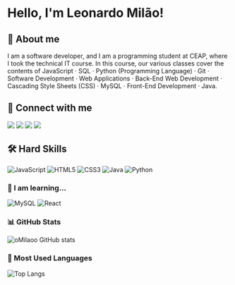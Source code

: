 

# Hello, I'm Leonardo Milão!


## 🚀 About me
I am a software developer, and I am a programming student at CEAP, where I took the technical IT course. In this course, our various classes cover the contents of JavaScript · SQL · Python (Programming Language) · Git · Software Development · Web Applications · Back-End Web Development · Cascading Style Sheets (CSS) · MySQL · Front-End Development · Java.


## 🔗 Connect with me

<div> 
  <a href="https://instagram.com/leomilao__" target="_blank"><img src="https://img.shields.io/badge/-Instagram-%23E4405F?style=for-the-badge&logo=instagram&logoColor=white" target="_blank"></a>
 	<a href="https://www.twitch.tv/leomilao_17_" target="_blank"><img src="https://img.shields.io/badge/Twitch-9146FF?style=for-the-badge&logo=twitch&logoColor=white" target="_blank"></a>
 <a href="https://discord.gg/omilaoo" target="_blank"><img src="https://img.shields.io/badge/Discord-7289DA?style=for-the-badge&logo=discord&logoColor=white" target="_blank"></a> 
  <a href="https://www.linkedin.com/in/leonardo-milão-98a36026b/" target="_blank"><img src="https://img.shields.io/badge/-LinkedIn-%230077B5?style=for-the-badge&logo=linkedin&logoColor=white" target="_blank"></a> 
  
</div>

## 🛠 Hard Skills
![JavaScript](https://img.shields.io/badge/JavaScript-000?style=for-the-badge&logo=javascript&logoColor=F7DF1E)
![HTML5](https://img.shields.io/badge/HTML5-000?style=for-the-badge&logo=html5&logoColor=E34F26)
![CSS3](https://img.shields.io/badge/CSS3-000?style=for-the-badge&logo=css3&logoColor=1572B6)
![Java](https://img.shields.io/badge/java-000.svg?style=for-the-badge&logo=openjdk&logoColor=%23ED8B00)
![Python](https://img.shields.io/badge/python-000?style=for-the-badge&logo=python&logoColor=3670A0)

### 🧠 I am learning...
![MySQL](https://img.shields.io/badge/MySQL-000?style=for-the-badge&logo=mysql&logoColor=white)
![React](https://img.shields.io/badge/React-000?style=for-the-badge&logo=react&logoColor=61DAFB)

### 📊 GitHub Stats

![oMilaoo GitHub stats](https://github-readme-stats.vercel.app/api?username=oMilaoo&show_icons=true&theme=transparent)

### 🚀 Most Used Languages

![Top Langs](https://github-readme-stats.vercel.app/api/top-langs/?username=oMilaoo&layout=compact&bg_color=000&title_color=FF00F6&text_color=FFF&border_radius=3&border_color=36123c&icon_color=FF00F6&theme=jolly)
